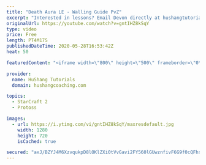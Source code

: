 ```yaml
---
title: "Death Aura LE - Walling Guide PvZ"
excerpt: "Interested in lessons? Email Devon directly at hushangtutorials@outlook.com ------------------------------------------------------------------------------------------------------- Want to support HuShang Tutorials directly? Patreon is a website where you can contribute a monthly donation that will help"
originalUrl: https://youtube.com/watch?v=gntIHZ8kSqY
type: video
price: Free
length: PT4M17S
publishedDateTime: 2020-05-28T16:53:42Z
heat: 50

featuredContent: "<iframe width=\"800\" height=\"500\" frameborder=\"0\" src=\"https://www.youtube.com/embed/gntIHZ8kSqY\" allow=\"accelerometer; autoplay; encrypted-media; gyroscope; picture-in-picture\" allowfullscreen></iframe>"

provider:
  name: HuShang Tutorials
  domain: hushangcoaching.com

topics:
  - StarCraft 2
  - Protoss

images:
  - url: https://i.ytimg.com/vi/gntIHZ8kSqY/maxresdefault.jpg
    width: 1280
    height: 720
    isCached: true

secured: "axJ/BZYJ4M6XzvqukpD8lOKlZXi0tVvGavi2FY560lGUwznfivF6G9f0cQFhsTPTI98dluBJCMUs3RuCXK4ryf5nGNX/pxIg/a3qIq0o445D5/ElVhRshROhNwLE8gZRz9CGTyi1e2NbrjY2FjxejK+My1IX3dKYPws2TmeVrRNW++K2762+Simykk3WRXvfG/c4wgDl9xh5YIjdnQ6X27ZdziLBTYvMomHD7EZ4NGWSuX/XQxE/R9EKf4WJK7W7RdlxhYmN/wsnEncUNXtUxuEpkXgxKaBfZu41Ct/lQeP1eUSy8hhbJrQXYLwdlYWVHPqtfAYeXJJqlaSgXB3n/KhciSEVmFop2fFvXscG02XAkHFwJceYzdbPxZVqTOMVQW+CiegRCe5JHEV/O1iU6lj2f7RLa3Nvl80i5BFEwRw=;aLeIXca1R6sOG4dSLbxBCQ=="
---
```


